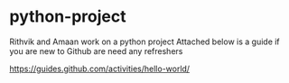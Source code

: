# python-project
Rithvik and Amaan work on a python project
Attached below is a guide if you are new to Github are need any refreshers

https://guides.github.com/activities/hello-world/
